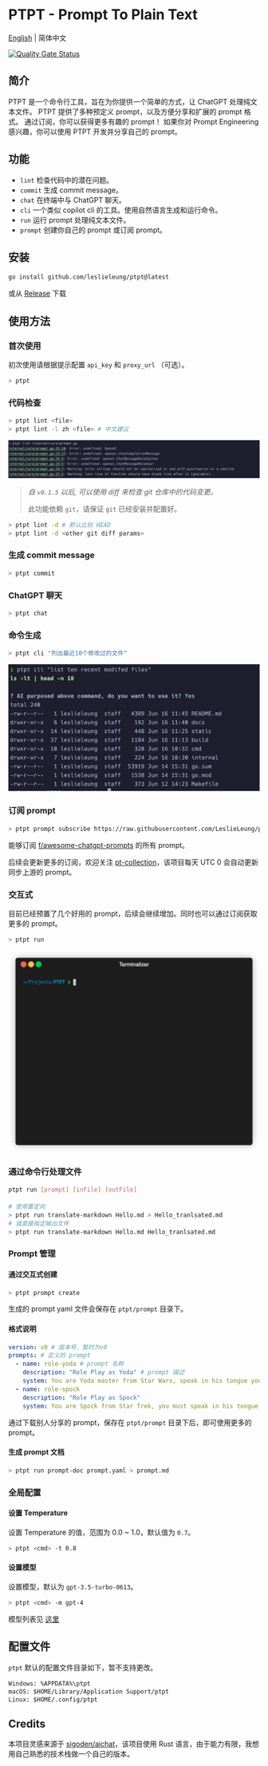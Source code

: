 # PTPT - Prompt To Plain Text

[English](README.md) | 简体中文

[![Quality Gate Status](https://sonarcloud.io/api/project_badges/measure?project=LeslieLeung_PTPT&metric=alert_status)](https://sonarcloud.io/summary/new_code?id=LeslieLeung_PTPT)

## 简介

PTPT 是一个命令行工具，旨在为你提供一个简单的方式，让 ChatGPT 处理纯文本文件。
PTPT 提供了多种预定义 prompt，以及方便分享和扩展的 prompt 格式。 通过订阅，你可以获得更多有趣的 prompt！
如果你对 Prompt Engineering 感兴趣，你可以使用 PTPT 开发并分享自己的 prompt。

## 功能

- `lint` 检查代码中的潜在问题。
- `commit` 生成 commit message。
- `chat` 在终端中与 ChatGPT 聊天。
- `cli` 一个类似 copilot cli 的工具。使用自然语言生成和运行命令。
- `run` 运行 prompt 处理纯文本文件。
- `prompt` 创建你自己的 prompt 或订阅 prompt。


## 安装

```bash
go install github.com/leslieleung/ptpt@latest
```

或从 [Release](https://github.com/LeslieLeung/PTPT/releases) 下载

## 使用方法

### 首次使用

初次使用请根据提示配置 `api_key` 和 `proxy_url` （可选）。

```bash
> ptpt
```

### 代码检查

```bash
> ptpt lint <file>
> ptpt lint -l zh <file> # 中文建议
```

![](example/lint_example.png)

> *自 `v0.1.5` 以后, 可以使用 diff 来检查 git 仓库中的代码变更。*
> 
> 此功能依赖 `git`，请保证 `git` 已经安装并配置好。

```bash
> ptpt lint -d # 默认比较 HEAD
> ptpt lint -d <other git diff params>
```

### 生成 commit message

```bash
> ptpt commit
```


### ChatGPT 聊天

```bash
> ptpt chat
```

### 命令生成

```bash
> ptpt cli "列出最近10个修改过的文件"
```

![](docs/screenshots/cli.png)

### 订阅 prompt

```bash
> ptpt prompt subscribe https://raw.githubusercontent.com/LeslieLeung/pt-collection/main/awesome-chatgpt-prompts/awesome-chatgpt-prompts.yaml
```

能够订阅 [f/awesome-chatgpt-prompts](https://github.com/f/awesome-chatgpt-prompts) 的所有 prompt。

后续会更新更多的订阅，欢迎关注 [pt-collection](https://github.com/LeslieLeung/pt-collection)，该项目每天 UTC 0 会自动更新同步上游的 prompt。

### 交互式

目前已经预置了几个好用的 prompt，后续会继续增加。同时也可以通过订阅获取更多的 prompt。

```bash
> ptpt run
```
![](docs/screenshots/interactive.gif)

### 通过命令行处理文件
```bash
ptpt run [prompt] [inFile] [outFile]

# 使用重定向
> ptpt run translate-markdown Hello.md > Hello_tranlsated.md
# 或直接指定输出文件
> ptpt run translate-markdown Hello.md Hello_tranlsated.md
```

### Prompt 管理

#### 通过交互式创建

```bash
> ptpt prompt create
```

生成的 prompt yaml 文件会保存在 `ptpt/prompt` 目录下。

#### 格式说明

```yaml
version: v0 # 版本号，暂时为v0
prompts: # 定义的 prompt
  - name: role-yoda # prompt 名称
    description: "Role Play as Yoda" # prompt 描述
    system: You are Yoda master from Star Wars, speak in his tongue you must. # system 指令
  - name: role-spock
    description: "Role Play as Spock"
    system: You are Spock from Star Trek, you must speak in his tongue.
```

通过下载别人分享的 prompt，保存在 `ptpt/prompt` 目录下后，即可使用更多的 prompt。

#### 生成 prompt 文档

```bash
> ptpt run prompt-doc prompt.yaml > prompt.md
```

### 全局配置

#### 设置 Temperature

设置 Temperature 的值，范围为 0.0 ~ 1.0，默认值为 `0.7`。

```bash
> ptpt <cmd> -t 0.8
```

#### 设置模型

设置模型，默认为 `gpt-3.5-turbo-0613`。

```bash
> ptpt <cmd> -m gpt-4
```

模型列表见 [这里](https://github.com/sashabaranov/go-openai/blob/master/completion.go)

## 配置文件

`ptpt` 默认的配置文件目录如下，暂不支持更改。

```
Windows: %APPDATA%\ptpt
macOS: $HOME/Library/Application Support/ptpt
Linux: $HOME/.config/ptpt
```

## Credits
本项目灵感来源于 [sigoden/aichat](https://github.com/sigoden/aichat)，该项目使用 Rust 语言，由于能力有限，我想用自己熟悉的技术栈做一个自己的版本。